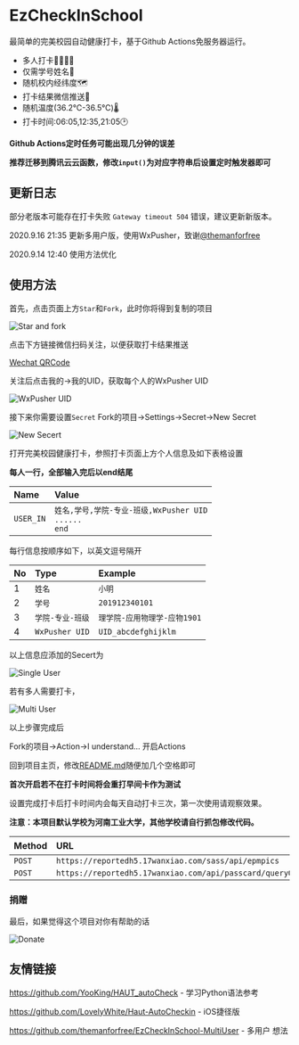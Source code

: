 # EzCheckInSchool
最简单的完美校园自动健康打卡，基于Github Actions免服务器运行。 

- 多人打卡👨‍👩‍👧‍👦 
- 仅需学号姓名🎫
- 随机校内经纬度🗺️
- 打卡结果微信推送💬
- 随机温度(36.2℃-36.5℃)🌡
- 打卡时间:06:05,12:35,21:05🕑

**Github Actions定时任务可能出现几分钟的误差**

**推荐迁移到腾讯云云函数，修改`input()`为对应字符串后设置定时触发器即可**

## 更新日志

部分老版本可能存在打卡失败 `Gateway timeout 504` 错误，建议更新新版本。

2020.9.16 21:35 更新多用户版，使用WxPusher，致谢[@themanforfree](https://github.com/themanforfree)

2020.9.14 12:40 使用方法优化

## 使用方法

首先，点击页面上方`Star`和`Fork`，此时你将得到复制的项目

![Star and fork](https://s1.ax1x.com/2020/09/16/w22nDx.png)

点击下方链接微信扫码关注，以便获取打卡结果推送

[Wechat QRCode](http://wxpusher.zjiecode.com/api/qrcode/FHFBNBtuM9q4rmR2AS2okzHcBEoh9pFa1JsseEb0PXixltPGFh3UFaw0qwLH4sSJ.jpg)

关注后点击我的->我的UID，获取每个人的WxPusher UID

![WxPusher UID](https://s1.ax1x.com/2020/09/16/w2W6H0.png)

接下来你需要设置`Secret` Fork的项目->Settings->Secret->New Secret

![New Secert](https://s1.ax1x.com/2020/09/17/wR4IOJ.png)

打开完美校园健康打卡，参照打卡页面上方个人信息及如下表格设置


**每人一行，全部输入完后以end结尾**

|Name|Value|
| :-----| :-----|
|`USER_IN`|`姓名,学号,学院-专业-班级,WxPusher UID`<br/>`......`<br/>`end`|

每行信息按顺序如下，以英文逗号隔开

|No|Type|Example|
| :-----| :---- | :---- |
|1|`姓名`|`小明`|
|2|`学号`|`201912340101`|
|3|`学院-专业-班级`|`理学院-应用物理学-应物1901`|
|4|`WxPusher UID`|`UID_abcdefghijklm`| 

以上信息应添加的Secert为

![Single User](https://s1.ax1x.com/2020/09/17/wR4Tm9.png)

若有多人需要打卡，

![Multi User](https://s1.ax1x.com/2020/09/17/wR45y4.png)

以上步骤完成后

Fork的项目->Action->I understand... 开启Actions

回到项目主页，修改[README.md](/README.md)随便加几个空格即可

**首次开启若不在打卡时间将会重打早间卡作为测试**

设置完成打卡后打卡时间内会每天自动打卡三次，第一次使用请观察效果。

**注意：本项目默认学校为河南工业大学，其他学校请自行抓包修改代码。**

|Method|URL|修改|
| :-----| :---- | :---- |
|`POST`|`https://reportedh5.17wanxiao.com/sass/api/epmpics`|`main.py`|
|`POST`|`https://reportedh5.17wanxiao.com/api/passcard/queryOrg`|`response.json`|

### 捐赠
最后，如果觉得这个项目对你有帮助的话

![Donate](https://s1.ax1x.com/2020/09/15/wcPVqP.png)

## 友情链接

https://github.com/YooKing/HAUT_autoCheck - 学习Python语法参考

https://github.com/LovelyWhite/Haut-AutoCheckin - iOS捷径版

https://github.com/themanforfree/EzCheckInSchool-MultiUser - 多用户 想法

